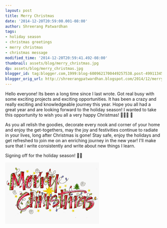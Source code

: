 ```yaml
---
layout: post
title: Merry Christmas
date: '2014-12-20T20:59:00.001-08:00'
author: Shreerang Patwardhan
tags:
- holiday season
- christmas greetings
- merry christmas
- christmas message
modified_time: '2014-12-20T20:59:41.492-08:00'
thumbnail: assets/blog/merry_christmas.jpg
dp: assets/blog/merry_christmas.jpg
blogger_id: tag:blogger.com,1999:blog-6009621700449257538.post-4991134532783076761
blogger_orig_url: http://shreerangpatwardhan.blogspot.com/2014/12/merry-christmas.html
---
```


Hello everyone! Its been a long time since I last wrote. Got real busy with some exciting projects and exciting opportunities. It has been a crazy and really exciting and knowledgeable journey this year. Hope you all had a great year and are looking forward to the holiday season! I wanted to take this opportunity to wish you all a very happy Christmas! 🎄🎅🏻 🎁

As you all relish the goodies, decorate every nook and corner of your home and enjoy the get-togethers, may the joy and festivities continue to radiate in your lives, long after Christmas is gone! Stay safe, enjoy the holidays and get refreshed to join me on an enriching journey in the new year! I'll make sure that I write consistently and write about new things I learn.

Signing off for the holiday season! 🍷🍷

<img src="/assets/blog/merry_christmas.jpg" alt="Merry Christmas 2014" style="width: 60%;" />
